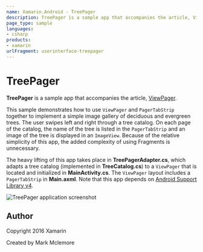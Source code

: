 ```yaml
---
name: Xamarin.Android - TreePager
description: TreePager is a sample app that accompanies the article, ViewPager. This sample demonstrates how to use ViewPager and PagerTabStrip together to...
page_type: sample
languages:
- csharp
products:
- xamarin
urlFragment: userinterface-treepager
---
```

# TreePager 

**TreePager** is a sample app that accompanies the article, 
[ViewPager](http://developer.xamarin.com/guides/android/user_interface/viewpager/).

This sample demonstrates how to use `ViewPager` and `PagerTabStrip` 
together to implement a simple image gallery of deciduous and evergreen 
trees. The user swipes left and right through a tree catalog. On each 
page of the catalog, the name of the tree is listed in the 
`PagerTabStrip` and an image of the tree is displayed in an 
`ImageView`. Because of the relative simplicity of this app, the added 
complexity of using Fragments is unnecessary. 

The heavy lifting of this app takes place in **TreePagerAdapter.cs**, 
which adapts a tree catalog (implemented in **TreeCatalog.cs**) to a 
`ViewPager` that is located and initialized in **MainActivity.cs**. The 
`ViewPager` layout includes a `PagerTabStrip` in **Main.axml**. Note 
that this app depends on 
[Android Support Library v4](https://components.xamarin.com/gettingstarted/xamandroidsupportv4-18). 


![TreePager  application screenshot](Screenshots/1-larch.png "TreePager  application screenshot")

## Author

Copyright 2016 Xamarin

Created by Mark Mclemore
